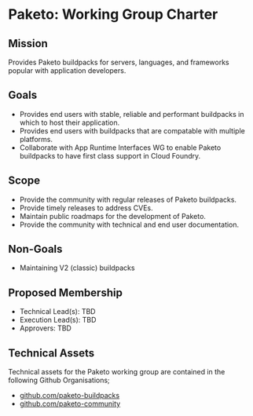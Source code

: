 # Paketo: Working Group Charter

## Mission

Provides Paketo buildpacks for servers, languages, and frameworks popular with application developers.


## Goals

- Provides end users with stable, reliable and performant buildpacks in which to host their application.
- Provides end users with buildpacks that are compatable with multiple platforms.
- Collaborate with App Runtime Interfaces WG to enable Paketo buildpacks to have first class support in Cloud Foundry.

## Scope

- Provide the community with regular releases of Paketo buildpacks.
- Provide timely releases to address CVEs.
- Maintain public roadmaps for the development of Paketo.
- Provide the community with technical and end user documentation.

## Non-Goals

- Maintaining V2 (classic) buildpacks


## Proposed Membership

- Technical Lead(s): TBD
- Execution Lead(s): TBD
- Approvers: TBD


## Technical Assets

Technical assets for the Paketo working group are contained in the following Github Organisations;

- [github.com/paketo-buildpacks](https://github.com/paketo-buildpacks)
- [github.com/paketo-community](https://github.com/paketo-community)

